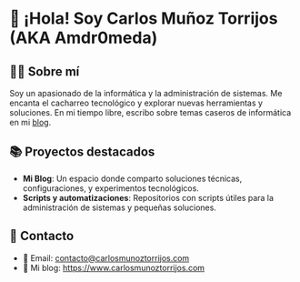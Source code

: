# 👋 ¡Hola! Soy Carlos Muñoz Torrijos (AKA Amdr0meda)

## 🧑‍💻 Sobre mí
Soy un apasionado de la informática y la administración de sistemas. Me encanta el cacharreo tecnológico y explorar nuevas herramientas y soluciones. En mi tiempo libre, escribo sobre temas caseros de informática en mi [blog](https://github.com/Amdr0meda).

## 📚 Proyectos destacados
- **Mi Blog**: Un espacio donde comparto soluciones técnicas, configuraciones, y experimentos tecnológicos.
- **Scripts y automatizaciones**: Repositorios con scripts útiles para la administración de sistemas y pequeñas soluciones.

## 🚀 Contacto
- 📩 Email: contacto@carlosmunoztorrijos.com
- 📝 Mi blog: https://www.carlosmunoztorrijos.com
